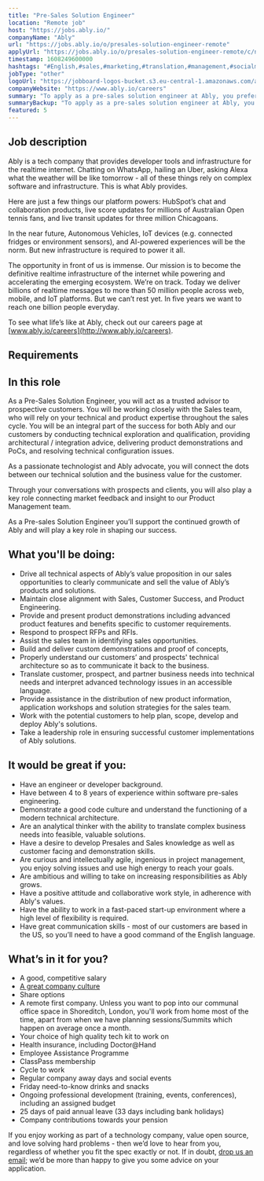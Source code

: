 ```yaml
---
title: "Pre-Sales Solution Engineer"
location: "Remote job"
host: "https://jobs.ably.io/"
companyName: "Ably"
url: "https://jobs.ably.io/o/presales-solution-engineer-remote"
applyUrl: "https://jobs.ably.io/o/presales-solution-engineer-remote/c/new"
timestamp: 1608249600000
hashtags: "#English,#sales,#marketing,#translation,#management,#socialmedia,#scrum,#analysis,#rest"
jobType: "other"
logoUrl: "https://jobboard-logos-bucket.s3.eu-central-1.amazonaws.com/ably"
companyWebsite: "https://www.ably.io/careers"
summary: "To apply as a pre-sales solution engineer at Ably, you preferably need to have 8 years of experience within software pre-sales engineering."
summaryBackup: "To apply as a pre-sales solution engineer at Ably, you preferably need to have some knowledge of: #sales, #translation, #management."
featured: 5
---
```


## Job description

Ably is a tech company that provides developer tools and infrastructure for the realtime internet. Chatting on WhatsApp, hailing an Uber, asking Alexa what the weather will be like tomorrow - all of these things rely on complex software and infrastructure. This is what Ably provides.

Here are just a few things our platform powers: HubSpot’s chat and collaboration products, live score updates for millions of Australian Open tennis fans, and live transit updates for three million Chicagoans.

In the near future, Autonomous Vehicles, IoT devices (e.g. connected fridges or environment sensors), and AI-powered experiences will be the norm. But new infrastructure is required to power it all.

The opportunity in front of us is immense. Our mission is to become the definitive realtime infrastructure of the internet while powering and accelerating the emerging ecosystem. We’re on track. Today we deliver billions of realtime messages to more than 50 million people across web, mobile, and IoT platforms. But we can’t rest yet. In five years we want to reach one billion people everyday.

To see what life’s like at Ably, check out our careers page at [www.ably.io/careers](http://www.ably.io/careers).

## Requirements

## In this role

As a Pre-Sales Solution Engineer, you will act as a trusted advisor to prospective customers. You will be working closely with the Sales team, who will rely on your technical and product expertise throughout the sales cycle. You will be an integral part of the success for both Ably and our customers by conducting technical exploration and qualification, providing architectural / integration advice, delivering product demonstrations and PoCs, and resolving technical configuration issues.

As a passionate technologist and Ably advocate, you will connect the dots between our technical solution and the business value for the customer.

Through your conversations with prospects and clients, you will also play a key role connecting market feedback and insight to our Product Management team.

As a Pre-sales Solution Engineer you’ll support the continued growth of Ably and will play a key role in shaping our success.

## What you'll be doing:

*   Drive all technical aspects of Ably’s value proposition in our sales opportunities to clearly communicate and sell the value of Ably’s products and solutions.
*   Maintain close alignment with Sales, Customer Success, and Product Engineering.
*   Provide and present product demonstrations including advanced product features and benefits specific to customer requirements.
*   Respond to prospect RFPs and RFIs.
*   Assist the sales team in identifying sales opportunities.
*   Build and deliver custom demonstrations and proof of concepts,
*   Properly understand our customers’ and prospects' technical architecture so as to communicate it back to the business.
*   Translate customer, prospect, and partner business needs into technical needs and interpret advanced technology issues in an accessible language.
*   Provide assistance in the distribution of new product information, application workshops and solution strategies for the sales team.
*   Work with the potential customers to help plan, scope, develop and deploy Ably's solutions.
*   Take a leadership role in ensuring successful customer implementations of Ably solutions.

## It would be great if you:

*   Have an engineer or developer background.
*   Have between 4 to 8 years of experience within software pre-sales engineering.
*   Demonstrate a good code culture and understand the functioning of a modern technical architecture.
*   Are an analytical thinker with the ability to translate complex business needs into feasible, valuable solutions.
*   Have a desire to develop Presales and Sales knowledge as well as customer facing and demonstration skills.
*   Are curious and intellectually agile, ingenious in project management, you enjoy solving issues and use high energy to reach your goals.
*   Are ambitious and willing to take on increasing responsibilities as Ably grows.
*   Have a positive attitude and collaborative work style, in adherence with Ably's values.
*   Have the ability to work in a fast-paced start-up environment where a high level of flexibility is required.
*   Have great communication skills - most of our customers are based in the US, so you’ll need to have a good command of the English language.

## What’s in it for you?

*   A good, competitive salary
*   [A great company culture](https://www.glassdoor.co.uk/Reviews/Ably-Reviews-E2184188.htm)
*   Share options
*   A remote first company. Unless you want to pop into our communal office space in Shoreditch, London, you'll work from home most of the time, apart from when we have planning sessions/Summits which happen on average once a month.
*   Your choice of high quality tech kit to work on
*   Health insurance, including Doctor@Hand
*   Employee Assistance Programme
*   ClassPass membership
*   Cycle to work
*   Regular company away days and social events
*   Friday need-to-know drinks and snacks
*   Ongoing professional development (training, events, conferences), including an assigned budget
*   25 days of paid annual leave (33 days including bank holidays)
*   Company contributions towards your pension

If you enjoy working as part of a technology company, value open source, and love solving hard problems - then we’d love to hear from you, regardless of whether you fit the spec exactly or not. If in doubt, [drop us an email](mailto:jobs@ably.com); we’d be more than happy to give you some advice on your application.
